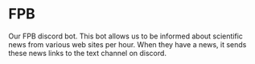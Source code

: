 # FPB
Our FPB discord bot. This bot allows us to be informed about scientific news from various web sites per hour. When they have a news, it sends these news links to the text channel on discord.
